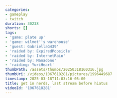 ```yaml
---
categories:
- gameplay
- twitch
duration: 30238
shorts: []
tags:
- 'game: plate up'
- 'game: wilmot''s warehouse'
- 'guest: GabriellaG439'
- 'raided by: ExpiredPopsicle'
- 'raided by: InternetRain'
- 'raided by: Manadono'
- 'raiding: YuriHeart'
thumbPath: /assets/thumbs/20250318160316.jpg
thumbUri: /videos/1067618281/pictures/1996449687
timestamp: 2025-03-18T11:03:16-05:00
title: get in nerds, last stream before hiatus
videoId: '1067618281'
---
```

